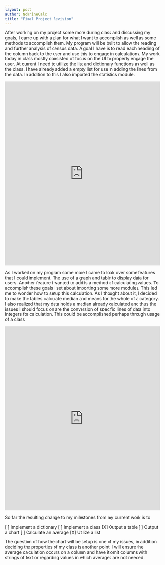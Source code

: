 ```yaml
---
layout: post
author: NobrineCalc
title: "Final Project Revision"
---
```

After working on my project some more during class and discussing my goals, I came up with a plan for what I want to accomplish as well as some methods to accomplish them.
My program will be built to allow the reading and further analysis of census data. A goal I have is to read each heading of the column back to the user and use this to engage in calculations.
My work today in class mostly consisted of focus on the UI to properly engage the user. At current I need to utilize the list and dictionary functions as well as the class.
I have already added a empty list for use in adding the lines from the data. In addition to this I also imported the statistics module. 

<iframe src="https://trinket.io/embed/python3/5f6672c1ec" width="100%" height="600" frameborder="0" marginwidth="0" marginheight="0" allowfullscreen></iframe>

As I worked on my program some more I came to look over some features that I could implement. The use of a graph and table to display data for users. Another feature I wanted to add is a method of calculating values.
To accomplish these goals I set about importing some more modules. 
This led me to wonder how to setup this calculation. As I thought about it, I decided to make the tables calculate median and means for the whole of a category. I also realized that my data holds a median already calculated and thus the issues I should focus on are the conversion of specific lines of data into integers for calculation.
This could be accomplished perhaps through usage of a class

<iframe src="https://trinket.io/embed/python3/27b3fa1e44" width="100%" height="600" frameborder="0" marginwidth="0" marginheight="0" allowfullscreen></iframe>

So far the resulting change to my milestones from my current work is to 

[ ] Implement a dictionary
[ ] Implement a class
[X] Output a table
[ ] Output a chart
[ ] Calculate an average
[X] Utilize a list

The question of how the chart will be setup is one of my issues, in addition deciding the properties of my class is another point. I will ensure the average calculation occurs on a column and have it omit columns with strings of text or regarding values in which averages are not needed.
